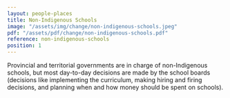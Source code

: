 ```yaml
---
layout: people-places
title: Non-Indigenous Schools
image: "/assets/img/change/non-indigenous-schools.jpeg"
pdf: "/assets/pdf/change/non-indigenous-schools.pdf"
reference: non-indigenous-schools
position: 1
---
```


Provincial and territorial governments are in charge of non-Indigenous schools, but most day-to-day decisions are made by the school boards (decisions like implementing the curriculum, making hiring and firing decisions, and planning when and how money should be spent on schools).
